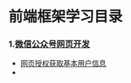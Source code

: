 # 前端框架学习目录

### 1.[微信公众号网页开发](微信公众号网页开发)

+ [网页授权获取基本用户信息](微信公众号网页开发/网页授权获取基本用户信息/网页授权获取基本用户信息.md)
+ 